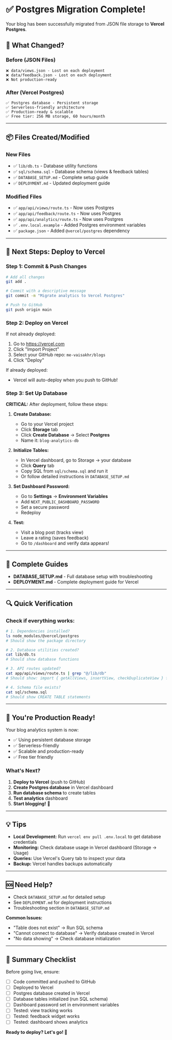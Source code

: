 # ✅ Postgres Migration Complete!

Your blog has been successfully migrated from JSON file storage to **Vercel Postgres**.

## 🎯 What Changed?

### Before (JSON Files)
```
❌ data/views.json - Lost on each deployment
❌ data/feedback.json - Lost on each deployment
❌ Not production-ready
```

### After (Vercel Postgres)
```
✅ Postgres database - Persistent storage
✅ Serverless-friendly architecture
✅ Production-ready & scalable
✅ Free tier: 256 MB storage, 60 hours/month
```

---

## 📦 Files Created/Modified

### New Files
- ✅ `lib/db.ts` - Database utility functions
- ✅ `sql/schema.sql` - Database schema (views & feedback tables)
- ✅ `DATABASE_SETUP.md` - Complete setup guide
- ✅ `DEPLOYMENT.md` - Updated deployment guide

### Modified Files
- ✅ `app/api/views/route.ts` - Now uses Postgres
- ✅ `app/api/feedback/route.ts` - Now uses Postgres
- ✅ `app/api/analytics/route.ts` - Now uses Postgres
- ✅ `.env.local.example` - Added Postgres environment variables
- ✅ `package.json` - Added `@vercel/postgres` dependency

---

## 🚀 Next Steps: Deploy to Vercel

### Step 1: Commit & Push Changes

```bash
# Add all changes
git add .

# Commit with a descriptive message
git commit -m "Migrate analytics to Vercel Postgres"

# Push to GitHub
git push origin main
```

### Step 2: Deploy on Vercel

If not already deployed:
1. Go to https://vercel.com
2. Click "Import Project"
3. Select your GitHub repo: `me-vaisakhr/blogs`
4. Click "Deploy"

If already deployed:
- Vercel will auto-deploy when you push to GitHub!

### Step 3: Set Up Database

**CRITICAL:** After deployment, follow these steps:

1. **Create Database:**
   - Go to your Vercel project
   - Click **Storage** tab
   - Click **Create Database** → Select **Postgres**
   - Name it: `blog-analytics-db`

2. **Initialize Tables:**
   - In Vercel dashboard, go to Storage → your database
   - Click **Query** tab
   - Copy SQL from `sql/schema.sql` and run it
   - Or follow detailed instructions in `DATABASE_SETUP.md`

3. **Set Dashboard Password:**
   - Go to **Settings** → **Environment Variables**
   - Add `NEXT_PUBLIC_DASHBOARD_PASSWORD`
   - Set a secure password
   - Redeploy

4. **Test:**
   - Visit a blog post (tracks view)
   - Leave a rating (saves feedback)
   - Go to `/dashboard` and verify data appears!

---

## 📖 Complete Guides

- **DATABASE_SETUP.md** - Full database setup with troubleshooting
- **DEPLOYMENT.md** - Complete deployment guide for Vercel

---

## 🔍 Quick Verification

### Check if everything works:

```bash
# 1. Dependencies installed?
ls node_modules/@vercel/postgres
# Should show the package directory

# 2. Database utilities created?
cat lib/db.ts
# Should show database functions

# 3. API routes updated?
cat app/api/views/route.ts | grep "@/lib/db"
# Should show: import { getAllViews, insertView, checkDuplicateView } from '@/lib/db'

# 4. Schema file exists?
cat sql/schema.sql
# Should show CREATE TABLE statements
```

---

## 🎉 You're Production Ready!

Your blog analytics system is now:
- ✅ Using persistent database storage
- ✅ Serverless-friendly
- ✅ Scalable and production-ready
- ✅ Free tier friendly

### What's Next?

1. **Deploy to Vercel** (push to GitHub)
2. **Create Postgres database** in Vercel dashboard
3. **Run database schema** to create tables
4. **Test analytics** dashboard
5. **Start blogging!** 🚀

---

## 💡 Tips

- **Local Development:** Run `vercel env pull .env.local` to get database credentials
- **Monitoring:** Check database usage in Vercel dashboard (Storage → Usage)
- **Queries:** Use Vercel's Query tab to inspect your data
- **Backup:** Vercel handles backups automatically

---

## 🆘 Need Help?

- Check `DATABASE_SETUP.md` for detailed setup
- See `DEPLOYMENT.md` for deployment instructions
- Troubleshooting section in `DATABASE_SETUP.md`

**Common Issues:**
- "Table does not exist" → Run SQL schema
- "Cannot connect to database" → Verify database created in Vercel
- "No data showing" → Check database initialization

---

## 🎯 Summary Checklist

Before going live, ensure:
- [ ] Code committed and pushed to GitHub
- [ ] Deployed to Vercel
- [ ] Postgres database created in Vercel
- [ ] Database tables initialized (run SQL schema)
- [ ] Dashboard password set in environment variables
- [ ] Tested: view tracking works
- [ ] Tested: feedback widget works
- [ ] Tested: dashboard shows analytics

**Ready to deploy? Let's go! 🚀**
